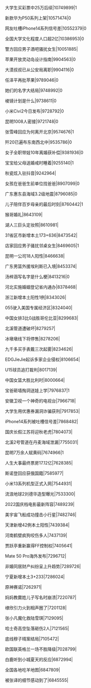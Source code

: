大学生买彩票中25万后续|10749899|1

新款华为P50系列上架|10571474|0

网友吐槽iPhone14系列信号差|10552379|0

全国大学文化程度人口超2亿|10386953|0

警方回应男子酒吧骚扰女生|10051885|

苹果开放灵动岛设计指南|9904563|0

大漠叔叔已从公安局离职|9904116|0

任泽平再批苹果|9789046|0

她们的名字大结局|9748992|0

棱镜计划是什么|9738611|0

小米Civi2今日发布|9728792|0

昆明1008人密接|9721748|0

张雪峰回应为何离开北京|9574676|1

歼20已遍布东南西北中|9535786|0

女子全职带娃10年离婚获补偿|9381936|0

宝宝给父母送婚戒时睡着|9255140|1

秋瓷炫入驻抖音|9242964|

女孩在爸爸生前单位找爸爸|8907099|0

广东惠东县海域3.2级地震|8796085|0

儿子陪伴百岁母亲的最后时刻|8760442|1

猴哥婚礼|8643109|

湖人三巨头定妆照|8610981|

31省区市新增本土173+636|8473542|

店家回应男子骚扰邻桌女生|8469605|1

昆明一公司18人阳性|8466638|

广东男篮外援埃利斯已入境|8453374|

汤梓涵写名字是什么梗|8413216|0

河北实施婚姻登记省内通办|8378468|

浙江新增本土阳性1例|8343026|

055驶入美国专属经济区|8324040|

中国女排3比0战胜哥伦比亚|8299683|

北溪管道遭破坏|8279257|

冰墩墩线下将停售|8278206|

九千多买手表戴三次起雾|8234626|

EDGJieJie起诉多家企业侵权|8106654|

U15球员追打裁判|8017139|

中国女篮大胜比利时|8000664|

宝爸砸墙掏洞送娃上学|7976837|1

安徽卫视一个神奇的电视台|7966718|

大学生用优惠券漏洞诈骗获刑|7917853|

iPhone14系列被吐槽信号差|7868482|

国庆长假江苏将迎秋老虎|7804073|

北溪2号管道在丹麦海域泄漏|7755031|

昆明7万余人赋黄码|7674966|1

人生大事最终票房17.12亿|7628385|

斯诺登回应获俄国籍|7585977|

小米13系列机型正式入网|7544931|

流浪地球2刘德华造型曝光|7533300|

2022国庆档电影最新阵容|7489239|

美宇宙飞船成功撞击小行星|7482746|

天津新增42例本土阳性|7439384|

河南鹤壁疯狗咬伤多人|7437139|

贾跃亭重新赢得FF控制权|7405641|

Mate 50 Pro海外发布|7296712|

非婚同居财产纠纷呈上升趋势|7289726|

宁夏新增本土3+233|7286024|

原神赛诺|7262971|

妈妈教爨姓儿子写名时崩溃|7220787|

棣欣引力火到相声圈了|7201128|

张小凡魔化救陆雪琪|7129095|

哈士奇高空坠落砸伤2人|7121565|

底线穆子晴案结局|7105472|

欧国联英格兰一场不胜降级|7028799|

白鹿听到小城夏天的反应|6872994|

全国各地吃羊地图|6847809|

被张译的细节感动到了|6845555|

